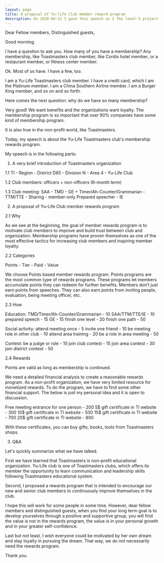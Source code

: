 ```yaml
---
layout: page
title: A proposal of Yu-life Club member reward program
description: On 2020-09-12 I gave this speech as I the level-5 project-2 of my Pathways in Yulife club of Toastmaster.
---
```



Dear Fellow members,
Distinguished guests,

Good morning.

I have a question to ask you.
How many of you have a membership? Any membership, like Toastmasters
club member, like Cordis hotel member, or a restaurant member, or
fitness center member.

Ok. Most of us have. I have a few, too.

I am a Yu-Life Toastmasters club member. I have a credit card, which
I am the Platinum member. I am a China Southern Airline member. I am
a Burger King member, and so on and so forth.

Here comes the next question: why do we have so many membership?

Very good! We want benefits and the organizations want loyalty. The
membership program is so important that over 90% companies have
some kind of membership program.

It is also true in the non-profit world, like Toastmasters.

Today, my speech is about the Yu-Life Toastmasters club's membership
rewards program.

My speech is in the following parts:

1. A very brief introduction of Toastmasters organization

1.1 TI - Region - District D85 - Division N - Area 4 - Yu-Life Club

1.2 Club members: officers + non-officers (6-month term)

1.3 Club meeting: SAA - TMD - GE + Timer/Ah-Counter/Grammarian
    - TTM/TTE - Sharing - member-only Prepared speecher - IE

2. A proposal of Yu-Life Club member rewards program

2.1 Why

As we see at the beginning, the goal of member rewards program
is to motivate club members to improve and build trust between
club and organization. Membership programs have proven
themselves as one of the most effective tactics for increasing
club members and inspiring member loyalty.

2.2 Categories

Points - Tier - Paid - Value

We choose Points based member rewards program. Points programs
are the most common type of rewards programs. These programs
let members accumulate points they can redeem for further benefits.
Members don’t just earn points from speeches. They can also earn
points from inviting people, evaluation, being meeting officer, etc.

2.3 How

Education:
TMD/Timer/Ah-Counter/Grammarian - 10
SAA/TTM/TTE/IE                  - 10
prepared speech                 - 15
GE                              - 15
finish one level                - 20
finish one path                 - 50

Social activity:
attend meeting once             - 5
invite one friend               - 10
be meeting role in other club   - 10
attend area training            - 20
be a role in area meeting       - 50

Contest:
be a judge or role             - 10
join club contest               - 15
join area contest               - 30
join district contest           - 50

2.4 Rewards

Points are valid as long as membership is continued.

We need a detailed financial analysis to create a reasonable
rewards program. As a non-profit organization, we have very
limited resource for monetized rewards. To do the program, we
have to find some other financial support. The below is just
my personal idea and it is open to discussion.

Free meeting entrance for one person - 200
5$ gift certificate in TI website    - 300
10$ gift certificate in TI website   - 500
15$ gift certificate in TI website   - 700
20$ gift certificate in TI website   - 800

With these certificates, you can buy gifts, books, tools
from Toastmasters shops.


3. Q&A

Let's quickly summarize what we have talked.

First we have learned that Toastmasters is non-profit educational
organization. Yu-Life club is one of Toastmasters clubs, which
offers its member the opportunity to learn communication and
leadership skills following Toastmasters educational system.

Second, I proposed a rewards program that is intended to encourage
our new and senior club members to continuously improve themselves
in the club.

I hope this will work for some people in some time. However, dear
fellow members and distinguished guests, when you find your long term
goal is to develop yourselves through a positive and supportive
group, you will find the value is not in the rewards program, the
value is in your personal growth and in your greater self-confidence.

Last but not least, I wish everyone could be motivated by her own
dream and stay loyalty in pursuing the dream. That way, we do not
necessarily need the rewards program.

Thank you.